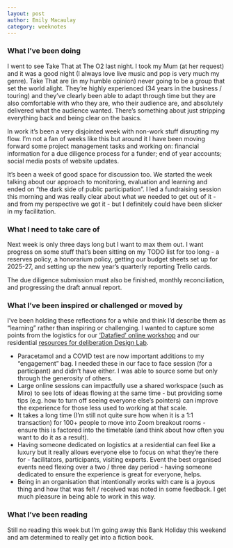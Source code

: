 ```yaml
---
layout: post
author: Emily Macaulay
category: weeknotes
---
```


### What I’ve been doing
I went to see Take That at The O2 last night. I took my Mum (at her request) and it was a good night (I always love live music and pop is very much my genre).  Take That are (in my humble opinion) never going to be a group that set the world alight.  They’re highly experienced (34 years in the business / touring) and they’ve clearly been able to adapt through time but they are also comfortable with who they are, who their audience are, and absolutely delivered what the audience wanted.  There’s something about just stripping everything back and being clear on the basics.

In work it’s been a very disjointed week with non-work stuff disrupting my flow. I’m not a fan of weeks like this but around it I have been moving forward some project management tasks and working on: financial information for a due diligence process for a funder; end of year accounts; social media posts of website updates.

It’s been a week of good space for discussion too.  We started the week talking about our approach to monitoring, evaluation and learning and ended on “the dark side of public participation”. I led a fundraising session this morning and was really clear about what we needed to get out of it - and from my perspective we got it - but I definitely could have been slicker in my facilitation.

### What I need to take care of
Next week is only three days long but I want to max them out.  I want progress on some stuff that’s been sitting on my TODO list for too long - a reserves policy, a honorarium policy, getting our budget sheets set up for 2025-27, and setting up the new year’s quarterly reporting Trello cards.

The due diligence submission must also be finished, monthly reconciliation, and progressing the draft annual report.

### What I’ve been inspired or challenged or moved by
I’ve been holding these reflections for a while and think I’d describe them as “learning” rather than inspiring or challenging. I wanted to capture some points from the logistics for our [‘Datafied’ online workshop](https://connectedbydata.org/events/2024-02-13-cso-workshop) and our residential [resources for deliberation Design Lab](https://connectedbydata.org/events/2023-11-22-deliberative-governance-data-and-ai).

* Paracetamol and a COVID test are now important additions to my “engagement” bag.  I needed these in our face to face session (for a participant) and didn’t have either.  I was able to source some but only through the generosity of others.
* Large online sessions can impactfully use a shared workspace (such as Miro) to see lots of ideas flowing at the same time - but providing some tips (e.g. how to turn off seeing everyone else’s pointers) can improve the experience for those less used to working at that scale.
* It takes a long time (I’m still not quite sure how when it is a 1:1 transaction) for 100+ people to move into Zoom breakout rooms - ensure this is factored into the timetable (and think about how often you want to do it as a result).
* Having someone dedicated on logistics at a residential can feel like a luxury but it really allows everyone else to focus on what they’re there for - facilitators, participants, visiting experts. Event the best organised events need flexing over a two / three day period - having someone dedicated to ensure the experience is great for everyone, helps.
* Being in an organisation that intentionally works with care is a joyous thing and how that was felt / received was noted in some feedback.  I get much pleasure in being able to work in this way.

### What I’ve been reading
Still no reading this week but I’m going away this Bank Holiday this weekend and am determined to really get into a fiction book. 